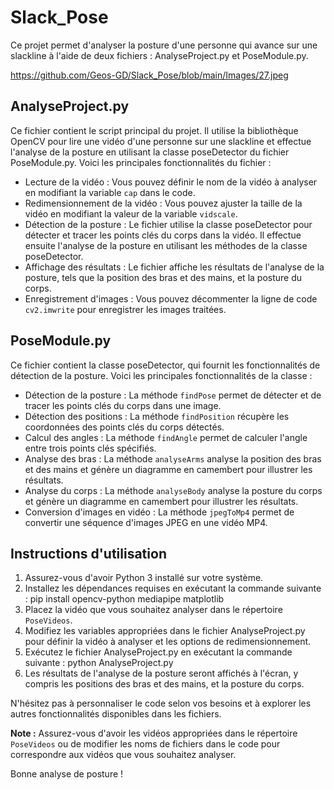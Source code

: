 # Slack_Pose

Ce projet permet d'analyser la posture d'une personne qui avance sur une slackline à l'aide de deux fichiers : AnalyseProject.py et PoseModule.py.

https://github.com/Geos-GD/Slack_Pose/blob/main/Images/27.jpeg

## AnalyseProject.py

Ce fichier contient le script principal du projet. Il utilise la bibliothèque OpenCV pour lire une vidéo d'une personne sur une slackline et effectue l'analyse de la posture en utilisant la classe poseDetector du fichier PoseModule.py. Voici les principales fonctionnalités du fichier :

- Lecture de la vidéo : Vous pouvez définir le nom de la vidéo à analyser en modifiant la variable `cap` dans le code.
- Redimensionnement de la vidéo : Vous pouvez ajuster la taille de la vidéo en modifiant la valeur de la variable `vidscale`.
- Détection de la posture : Le fichier utilise la classe poseDetector pour détecter et tracer les points clés du corps dans la vidéo. Il effectue ensuite l'analyse de la posture en utilisant les méthodes de la classe poseDetector.
- Affichage des résultats : Le fichier affiche les résultats de l'analyse de la posture, tels que la position des bras et des mains, et la posture du corps.
- Enregistrement d'images : Vous pouvez décommenter la ligne de code `cv2.imwrite` pour enregistrer les images traitées.

## PoseModule.py

Ce fichier contient la classe poseDetector, qui fournit les fonctionnalités de détection de la posture. Voici les principales fonctionnalités de la classe :

- Détection de la posture : La méthode `findPose` permet de détecter et de tracer les points clés du corps dans une image.
- Détection des positions : La méthode `findPosition` récupère les coordonnées des points clés du corps détectés.
- Calcul des angles : La méthode `findAngle` permet de calculer l'angle entre trois points clés spécifiés.
- Analyse des bras : La méthode `analyseArms` analyse la position des bras et des mains et génère un diagramme en camembert pour illustrer les résultats.
- Analyse du corps : La méthode `analyseBody` analyse la posture du corps et génère un diagramme en camembert pour illustrer les résultats.
- Conversion d'images en vidéo : La méthode `jpegToMp4` permet de convertir une séquence d'images JPEG en une vidéo MP4.

## Instructions d'utilisation

1. Assurez-vous d'avoir Python 3 installé sur votre système.
2. Installez les dépendances requises en exécutant la commande suivante : pip install opencv-python mediapipe matplotlib
3. Placez la vidéo que vous souhaitez analyser dans le répertoire `PoseVideos`.
4. Modifiez les variables appropriées dans le fichier AnalyseProject.py pour définir la vidéo à analyser et les options de redimensionnement.
5. Exécutez le fichier AnalyseProject.py en exécutant la commande suivante : python AnalyseProject.py
6. Les résultats de l'analyse de la posture seront affichés à l'écran, y compris les positions des bras et des mains, et la posture du corps.

N'hésitez pas à personnaliser le code selon vos besoins et à explorer les autres fonctionnalités disponibles dans les fichiers.

**Note :** Assurez-vous d'avoir les vidéos appropriées dans le répertoire `PoseVideos` ou de modifier les noms de fichiers dans le code pour correspondre aux vidéos que vous souhaitez analyser.

Bonne analyse de posture !


